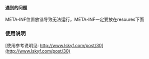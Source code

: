 #### 遇到的问题
META-INF位置放错导致无法运行，META-INF一定要放在resoures下面

### 使用说明
[使用参考说明见: http://www.lskyf.com/post/30](http://www.lskyf.com/post/30)


